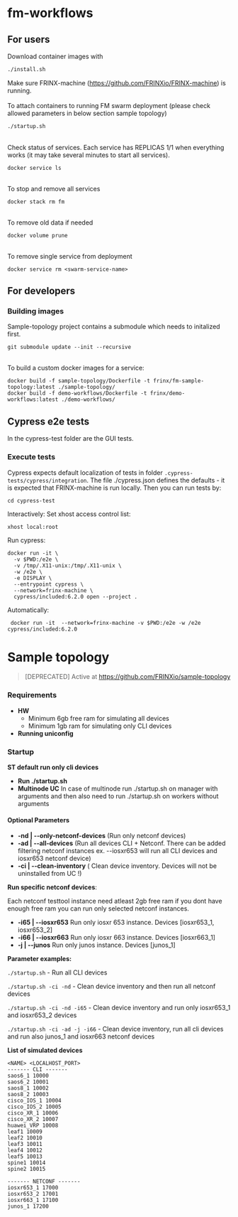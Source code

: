 # fm-workflows

## For users
Download container images with
```sh
./install.sh
```

Make sure FRINX-machine (https://github.com/FRINXio/FRINX-machine) is running. <br>
<br>To attach containers to running FM swarm deployment (please check allowed parameters in below section sample topology)
```sh
./startup.sh
```

<br>Check status of services.
Each service has REPLICAS 1/1 when everything works (it may take several minutes to start all services).
```
docker service ls
```

<br>To stop and remove all services
```
docker stack rm fm
```

<br>To remove old data if needed
```
docker volume prune
```

<br>To remove single service from deployment
```
docker service rm <swarm-service-name>
```

## For developers
### Building images
Sample-topology project contains a submodule which needs to initalized first.
```
git submodule update --init --recursive
```

<br>To build a custom docker images for a service:
```
docker build -f sample-topology/Dockerfile -t frinx/fm-sample-topology:latest ./sample-topology/
docker build -f demo-workflows/Dockerfile -t frinx/demo-workflows:latest ./demo-workflows/
```


## Cypress e2e tests
In the cypress-test folder are the GUI tests.

### Execute tests
Cypress expects default localization of tests in folder ```.cypress-tests/cypress/integration```.
The file ./cypress.json defines the defaults - it is expected that FRINX-machine is run locally.
Then you can run tests by:
```
cd cypress-test
```
Interactively:
Set xhost access control list:
```
xhost local:root
```
Run cypress:
```
docker run -it \
  -v $PWD:/e2e \
  -v /tmp/.X11-unix:/tmp/.X11-unix \
  -w /e2e \
  -e DISPLAY \
  --entrypoint cypress \
  --network=frinx-machine \
  cypress/included:6.2.0 open --project .
```
Automatically:
```
 docker run -it  --network=frinx-machine -v $PWD:/e2e -w /e2e cypress/included:6.2.0
```

# Sample topology

> [DEPRECATED] Active at https://github.com/FRINXio/sample-topology

### Requirements

- **HW**
  - Minimum 6gb free ram for simulating all devices
  - Minimum 1gb ram for simulating only CLI devices
- **Running uniconfig**

### Startup
**ST default run only cli devices**

- **Run ./startup.sh**
- **Multinode UC** In case of multinode run ./startup.sh on manager with arguments and then also need to run ./startup.sh on workers without arguments 

#### Optional Parameters

- **-nd | --only-netconf-devices** (Run only netconf devices)
- **-ad | --all-devices** (Run all devices CLI + Netconf. There can be added filtering netconf instances ex. --iosxr653 will run all CLI devices and iosxr653 netconf device)
- **-ci | --clean-inventory** ( Clean device inventory. Devices will not be uninstalled from UC !)


**Run specific netconf devices**:

Each netconf testtool instance need atleast 2gb free ram if you dont have enough free ram you can run only selected netconf instances.
-   **-i65 | --iosxr653**   Run only iosxr 653 instance. Devices [iosxr653_1, iosxr653_2]
-   **-i66 | --iosxr663**   Run only iosxr 663 instance. Devices [iosxr663_1]
-   **-j | --junos**        Run only junos instance. Devices [junos_1]

**Parameter examples:**

``./startup.sh`` - Run all CLI devices

``./startup.sh -ci -nd`` - Clean device inventory and then run all netconf devices 

``./startup.sh -ci -nd -i65`` - Clean device inventory and run only iosxr653_1 and iosxr653_2 devices

``./startup.sh -ci -ad -j -i66`` - Clean device inventory, run all cli devices and run also junos_1 and iosxr663 netconf devices

**List of simulated devices**

```
<NAME> <LOCALHOST_PORT>
------- CLI -------
saos6_1 10000
saos6_2 10001
saos8_1 10002
saos8_2 10003
cisco_IOS_1 10004
cisco_IOS_2 10005
cisco_XR_1 10006
cisco_XR_2 10007
huawei_VRP 10008
leaf1 10009
leaf2 10010
leaf3 10011
leaf4 10012
leaf5 10013
spine1 10014
spine2 10015

------- NETCONF -------
iosxr653_1 17000
iosxr653_2 17001
iosxr663_1 17100
junos_1 17200
```




[cypress]: https://docs.cypress.io/guides/getting-started/installing-cypress.html
